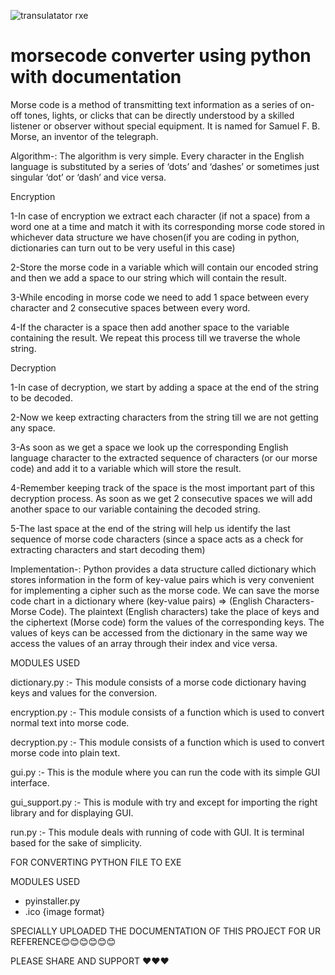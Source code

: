 ![transulatator rxe](https://user-images.githubusercontent.com/87519174/129375357-030b957b-d65d-4c80-9201-03e201f5172a.JPG)



# morsecode converter using python with documentation
Morse code is a method of transmitting text information as a series of on-off tones, lights, or clicks that can be directly understood by a skilled listener or observer without special equipment. It is named for Samuel F. B. Morse, an inventor of the telegraph.

Algorithm-: The algorithm is very simple. Every character in the English language is substituted by a series of ‘dots’ and ‘dashes’ or sometimes just singular ‘dot’ or ‘dash’ and vice versa.

Encryption

1-In case of encryption we extract each character (if not a space) from a word one at a time and match it with its corresponding morse code stored in whichever data structure we have chosen(if you are coding in python, dictionaries can turn out to be very useful in this case)

2-Store the morse code in a variable which will contain our encoded string and then we add a space to our string which will contain the result.

3-While encoding in morse code we need to add 1 space between every character and 2 consecutive spaces between every word.

4-If the character is a space then add another space to the variable containing the result. We repeat this process till we traverse the whole string.

Decryption

1-In case of decryption, we start by adding a space at the end of the string to be decoded.

2-Now we keep extracting characters from the string till we are not getting any space.

3-As soon as we get a space we look up the corresponding English language character to the extracted sequence of characters (or our morse code) and add it to a variable which will store the result.

4-Remember keeping track of the space is the most important part of this decryption process. As soon as we get 2 consecutive spaces we will add another space to our variable containing the decoded string.

5-The last space at the end of the string will help us identify the last sequence of morse code characters (since a space acts as a check for extracting characters and start decoding them)

Implementation-: Python provides a data structure called dictionary which stores information in the form of key-value pairs which is very convenient for implementing a cipher such as the morse code. We can save the morse code chart in a dictionary where (key-value pairs) => (English Characters-Morse Code). The plaintext (English characters) take the place of keys and the ciphertext (Morse code) form the values of the corresponding keys. The values of keys can be accessed from the dictionary in the same way we access the values of an array through their index and vice versa.

MODULES USED

dictionary.py :- This module consists of a morse code dictionary having keys and values for the conversion.

encryption.py :- This module consists of a function which is used to convert normal text into morse code.

decryption.py :- This module consists of a function which is used to convert morse code into plain text.

gui.py :- This is the module where you can run the code with its simple GUI interface.

gui_support.py :- This is module with try and except for importing the right library and for displaying GUI.

run.py :- This module deals with running of code with GUI. It is terminal based for the sake of simplicity.


FOR CONVERTING PYTHON FILE  TO EXE 

MODULES USED
* pyinstaller.py
* .ico  {image format}

SPECIALLY   UPLOADED THE DOCUMENTATION OF THIS PROJECT FOR UR REFERENCE😊😊😊😊😊😊


PLEASE SHARE AND SUPPORT
❤❤❤
